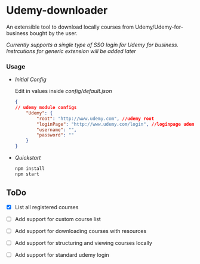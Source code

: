 # Udemy-downloader

An extensible tool to download locally courses from Udemy/Udemy-for-business bought by the user.

*Currently supports a single type of SSO login for Udemy for business. Instrcutions for generic extension will be added later*

### Usage

- *Initial Config*

    Edit in values inside _config/default.json_
    ```json
    {
    // udemy module configs
        "Udemy": {
            "root": "http://www.udemy.com", //udemy root
            "loginPage": "http://www.udemy.com/login", //loginpage udemy url/udemy for business
            "username": "",
            "password": ""
        }
    }
    ```
- *Quickstart*

    ```javascript
    npm install
    npm start
    ```

## ToDo

- [x] List all registered courses
- [ ] Add support for custom course list
- [ ] Add support for downloading courses with resources
- [ ] Add support for structuring and viewing courses locally
- [ ] Add support for standard udemy login


